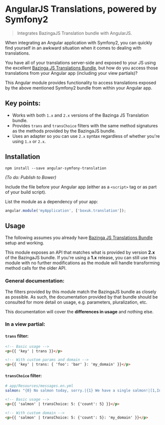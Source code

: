 AngularJS Translations, powered by Symfony2
===========================================

> Integrates BazingaJS Translation bundle with AngularJS.

When integrating an Angular application with Symfony2, you can quickly find
yourself in an awkward situation when it comes to dealing with translations.

You have all of your translations server-side and exposed to your JS using
the excellent [Bazinga JS Translations Bundle](https://github.com/willdurand/BazingaJsTranslationBundle),
but how do you access those translations from your Angular app (including your view
partials)?

This Angular module provides functionality to access translations exposed
by the above mentioned Symfony2 bundle from within your Angular app.

## Key points:

* Works with both `1.x` and `2.x` versions of the Bazinga JS Translation bundle.
* Provides `trans` and `transChoice` filters with the same method signatures as
  the methods provided by the BazingaJS bundle.
* Uses an adapter so you can use `2.x` syntax regardless of whether you're using
  `1.x` or `2.x`.

## Installation

`npm install --save angular-symfony-translation`

*(To do: Publish to Bower)*

Include the file before your Angular app (either as a `<script>` tag or as part
of your build script).

List the module as a dependency of your app:

```javascript
angular.module('myApplication', ['boxuk.translation']);
```

## Usage

The following assumes you already have [Bazinga JS Translations Bundle](https://github.com/willdurand/BazingaJsTranslationBundle)
setup and working.

This module exposes an API that matches what is provided by version
**2.x** of the BazingaJS bundle. If you're using a **1.x** release, you can
still use this module with no further modifications as the module will handle
transforming method calls for the older API.

### General documentation:

The filters provided by this module match the BazingaJS bundle as closely as
possible. As such, the documentation provided by that bundle should be consulted
for more detail on usage, e.g. parameters, pluralization, etc.

This documentation will cover the **differences in usage** and nothing else.

### In a view partial:

#### `trans` filter:

```html
<!-- Basic usage -->
<p>{{ 'key' | trans }}</p>

<!-- With custom params and domain -->
<p>{{ 'key' | trans: { 'foo': 'bar' }: 'my_domain' }}</p>
```


#### `transChoice` filter:

```yaml
# app/Resources/messages.en.yml
salmon: "{0} No salmon today, sorry.|{1} We have a single salmon!|[1,Inf] Woah, there's %count% salmon. That's a lot of salmon."
```

```html
<!-- Basic usage -->
<p>{{ 'salmon' | transChoice: 5: {'count': 5} }}</p>

<!-- With custom domain -->
<p>{{ 'salmon' | transChoice: 5: {'count': 5}: 'my_domain' }}</p>
```
